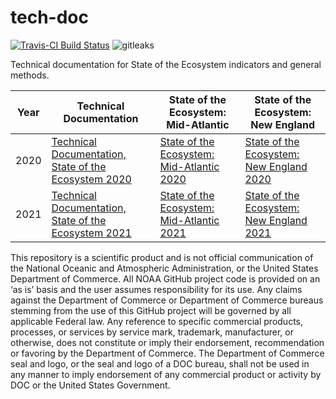 # tech-doc

[![Travis-CI Build Status](https://travis-ci.org/NOAA-EDAB/tech-doc.svg?branch=master)](https://travis-ci.org/NOAA-EDAB/tech-doc)
![gitleaks](https://github.com/NOAA-EDAB/tech-doc/workflows/gitleaks/badge.svg)

Technical documentation for State of the Ecosystem indicators and general methods. 


| Year |  Technical Documentation   | State of the Ecosystem: Mid-Atlantic | State of the Ecosystem: New England  |
|--------------|-----------|--------------|----------------------------|
|2020 | [Technical Documentation, State of the Ecosystem 2020](https://doi.org/10.25923/64pf-sc70) | [State of the Ecosystem: Mid-Atlantic 2020](https://doi.org/10.25923/1f8j-d564) | [State of the Ecosystem: New England 2020](https://doi.org/10.25923/4tdk-eg57) |
| 2021 | [Technical Documentation, State of the Ecosystem 2021](https://repository.library.noaa.gov/view/noaa/29277) | [State of the Ecosystem: Mid-Atlantic 2021](https://doi.org/10.25923/jd1w-dc26) | [State of the Ecosystem: New England 2021](https://doi.org/10.25923/6pww-mw45]) |




This repository is a scientific product and is not official communication of the National Oceanic and Atmospheric Administration, or the United States Department of Commerce. All NOAA GitHub project code is provided on an ‘as is’ basis and the user assumes responsibility for its use. Any claims against the Department of Commerce or Department of Commerce bureaus stemming from the use of this GitHub project will be governed by all applicable Federal law. Any reference to specific commercial products, processes, or services by service mark, trademark, manufacturer, or otherwise, does not constitute or imply their endorsement, recommendation or favoring by the Department of Commerce. The Department of Commerce seal and logo, or the seal and logo of a DOC bureau, shall not be used in any manner to imply endorsement of any commercial product or activity by DOC or the United States Government.
